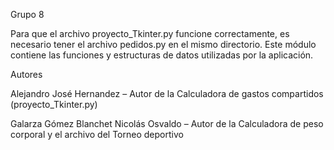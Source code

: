 Grupo 8

Para que el archivo proyecto_Tkinter.py funcione correctamente, es necesario tener el archivo pedidos.py en el mismo directorio. Este módulo contiene las funciones y estructuras de datos utilizadas por la aplicación.

Autores

Alejandro José Hernandez – Autor de la Calculadora de gastos compartidos (proyecto_Tkinter.py)


Galarza Gómez Blanchet Nicolás Osvaldo – Autor de la Calculadora de peso corporal y el archivo del Torneo deportivo
